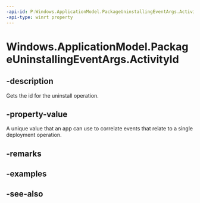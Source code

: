```yaml
---
-api-id: P:Windows.ApplicationModel.PackageUninstallingEventArgs.ActivityId
-api-type: winrt property
---
```


<!-- Property syntax
public System.Guid ActivityId { get; }
-->

# Windows.ApplicationModel.PackageUninstallingEventArgs.ActivityId

## -description
Gets the id for the uninstall operation.

## -property-value
A unique value that an app can use to correlate events that relate to a single deployment operation.

## -remarks

## -examples

## -see-also
